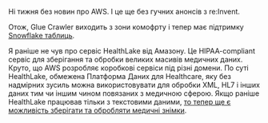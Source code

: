 Ні тижня без новин про AWS. І це ще без гучних анонсів з re:Invent.

Отож, Glue Crawler виходить з зони комофрту і тепер має підтримку [Snowflake таблиць](https://aws.amazon.com/about-aws/whats-new/2022/11/aws-glue-crawlers-support-snowflake/). 

Я раніше не чув про сервіс HealthLake від Амазону. Це HIPAA-compliant сервіс для зберігання та обробки великих масивів медичних даних. Круто, що AWS розробляє коробкові сервіси під різні домени. По суті HealthLake, обмежена Платформа Даних для Healthcare, яку без надмірних зусиль можна використовувати для обробки XML, HL7 і інших даних тим чи іншим чином повязаних з медичною сферою. Якщо раніше HealthLake працював тільки з текстовими даними, [то тепер ще є можливість зберігати та обробляти медичні знімки](https://aws.amazon.com/about-aws/whats-new/2022/11/amazon-healthlake-imaging-preview/).